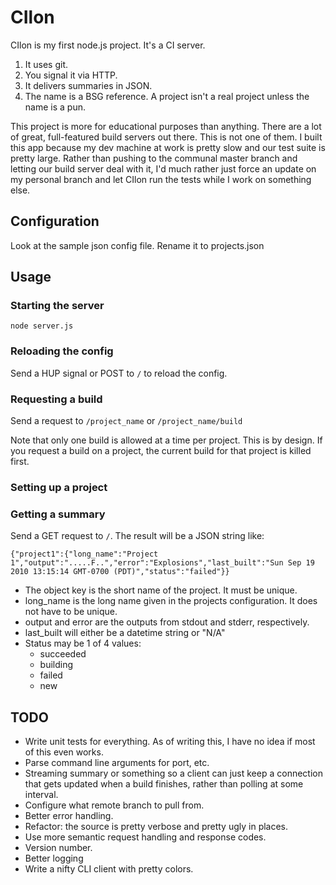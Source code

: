 CIlon
=====

CIlon is my first node.js project. It's a CI server.

1. It uses git.
2. You signal it via HTTP.
3. It delivers summaries in JSON.
4. The name is a BSG reference. A project isn't a real project unless the name is a pun.

This project is more for educational purposes than anything. There are a lot of
great, full-featured build servers out there. This is not one of them. I built
this app because my dev machine at work is pretty slow and our test suite is
pretty large. Rather than pushing to the communal master branch and letting our
build server deal with it, I'd much rather just force an update on my personal
branch and let CIlon run the tests while I work on something else.

Configuration
-------------
Look at the sample json config file. Rename it to projects.json

Usage
-----
### Starting the server
    node server.js

### Reloading the config
Send a HUP signal or POST to `/` to reload the config.

### Requesting a build
Send a request to `/project_name` or `/project_name/build`

Note that only one build is allowed at a time per project. This is by design. If you request a build on a project, the current build for that project is killed first.

### Setting up a project


### Getting a summary
Send a GET request to `/`. The result will be a JSON string like: 

    {"project1":{"long_name":"Project 1","output":".....F..","error":"Explosions","last_built":"Sun Sep 19 2010 13:15:14 GMT-0700 (PDT)","status":"failed"}}

* The object key is the short name of the project. It must be unique.
* long_name is the long name given in the projects configuration. It does not have to be unique.
* output and error are the outputs from stdout and stderr, respectively.
* last_built will either be a datetime string or "N/A"
* Status may be 1 of 4 values:
  * succeeded
  * building
  * failed
  * new

TODO
----
* Write unit tests for everything. As of writing this, I have no idea if most of this even works.
* Parse command line arguments for port, etc.
* Streaming summary or something so a client can just keep a connection that gets updated when a build finishes, rather than polling at some interval.
* Configure what remote branch to pull from.
* Better error handling.
* Refactor: the source is pretty verbose and pretty ugly in places.
* Use more semantic request handling and response codes.
* Version number.
* Better logging
* Write a nifty CLI client with pretty colors.
